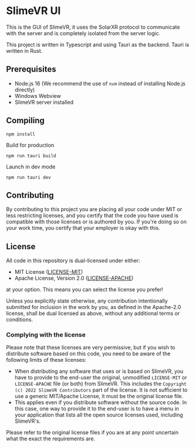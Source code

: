 # SlimeVR UI


This is the GUI of SlimeVR, it uses the SolarXR protocol to communicate with the server and is completely isolated from the server logic.

This project is written in Typescript and using Tauri as the backend. Tauri is written in Rust.

## Prerequisites

- Node.js 16 (We recommend the use of `nvm` instead of installing Node.js directly)
- Windows Webview
- SlimeVR server installed

## Compiling

```
npm install
```
 Build for production
```
npm run tauri build
```
Launch in dev mode
```
npm run tauri dev
```

## Contributing
By contributing to this project you are placing all your code under MIT or less restricting licenses, and you certify that the code you have used is compatible with those licenses or is authored by you. If you're doing so on your work time, you certify that your employer is okay with this.

## License
All code in this repository is dual-licensed under either:

- MIT License ([LICENSE-MIT](docs/LICENSE-MIT))
- Apache License, Version 2.0 ([LICENSE-APACHE](docs/LICENSE-APACHE))

at your option. This means you can select the license you prefer!

Unless you explicitly state otherwise, any contribution intentionally submitted for inclusion in the work by you, as defined in the Apache-2.0 license, shall be dual licensed as above, without any additional terms or conditions.

### Complying with the license
Please note that these licenses are very permissive, but if you wish to distribute software based on this code, you need to be aware of the following limits of these licenses:
* When distributing any software that uses or is based on SlimeVR, you have to provide to the end-user the original, unmodified `LICENSE-MIT` or `LICENSE-APACHE` file (or both) from SlimeVR. This includes the `Copyright (c) 2022 SlimeVR Contributors` part of the license. It is not sufficient to use a generic MIT/Apache License, it must be the original license file.
* This applies even if you distribute software without the source code. In this case, one way to provide it to the end-user is to have a menu in your application that lists all the open source licenses used, including SlimeVR's.

Please refer to the original license files if you are at any point uncertain what the exact the requirements are.